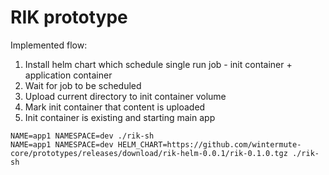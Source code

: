 # RIK prototype

Implemented flow:

1. Install helm chart which schedule single run job - init container + application container
1. Wait for job to be scheduled
1. Upload current directory to init container volume
1. Mark init container that content is uploaded
1. Init container is existing and starting main app

```
NAME=app1 NAMESPACE=dev ./rik-sh
NAME=app1 NAMESPACE=dev HELM_CHART=https://github.com/wintermute-core/prototypes/releases/download/rik-helm-0.0.1/rik-0.1.0.tgz ./rik-sh
```
